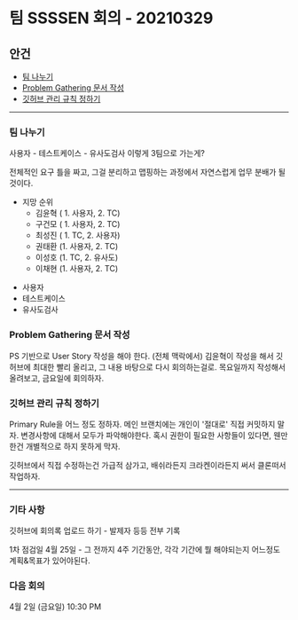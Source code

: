 # 팀 SSSSEN 회의 - 20210329

## 안건 

+ [팀 나누기](#팀-나누기)
+ [Problem Gathering 문서 작성](#problem-gathering-문서-작성)
+ [깃허브 관리 규칙 정하기](#깃허브-관리-규칙-정하기)



--------

### 팀 나누기

사용자 - 테스트케이스 - 유사도검사   이렇게 3팀으로 가는게?

전체적인 요구 틀을 짜고, 그걸 분리하고 맵핑하는 과정에서 자연스럽게 업무 분배가 될것이다.

- 지망 순위
  - 김윤혁 ( 1. 사용자, 2. TC)
  - 구건모 ( 1. 사용자, 2. TC)
  - 최성진 ( 1. TC, 2. 사용자)
  - 권태환 (1. 사용자, 2. TC)
  - 이성호 (1. TC, 2. 유사도)
  - 이채현 (1. 사용자, 2. TC)

+ 사용자
+ 테스트케이스 
+ 유사도검사

### Problem Gathering 문서 작성

PS 기반으로 User Story 작성을 해야 한다. (전체 맥락에서)
김윤혁이 작성을 해서 깃허브에 최대한 빨리 올리고, 그 내용 바탕으로 다시 회의하는걸로.
목요일까지 작성해서 올려보고, 금요일에 회의하자.

### 깃허브 관리 규칙 정하기

Primary Rule을 어느 정도 정하자. 
메인 브랜치에는 개인이 '절대로' 직접 커밋하지 말자. 변경사항에 대해서 모두가 파악해야한다. 
혹시 권한이 필요한 사항들이 있다면, 웬만한건 개별적으로 하지 못하게 막자.

깃허브에서 직접 수정하는건 가급적 삼가고, 배쉬라든지 크라켄이라든지 써서 클론떠서 작업하자.

-------

### 기타 사항

깃허브에 회의록 업로드 하기 - 발제자 등등 전부 기록

1차 점검일 4월 25일 - 그 전까지 4주 기간동안, 각각 기간에 뭘 해야되는지 어느정도 계획&목표가 있어야된다.



### 다음 회의

4월 2일 (금요일) 10:30 PM